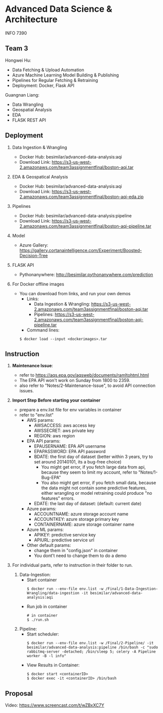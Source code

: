 # Advanced Data Science & Architecture
INFO 7390

## Team 3
Hongwei Hu:

* Data Fetching & Upload Automation
* Azure Machine Learning Model Building & Publishing
* Pipelines for Regular Fetching & Retraining
* Deployment: Docker, Flask API

Guangnan Liang:

* Data Wrangling
* Geospatial Analysis
* EDA
* FLASK REST API

## Deployment
1. Data Ingestion & Wrangling
	* Docker Hub: besimilar/advanced-data-analysis:aqi
	* Download Link: https://s3-us-west-2.amazonaws.com/team3assignmentfinal/boston-aqi.tar

2. EDA & Geospatical Analysis
	* Docker Hub: besimilar/advanced-data-analysis:aqi
	* Download Link: https://s3-us-west-2.amazonaws.com/team3assignmentfinal/boston-aqi-eda.zip

3. Pipelines
	* Docker Hub: besimilar/advanced-data-analysis:pipeline
	* Download Link: https://s3-us-west-2.amazonaws.com/team3assignmentfinal/boston-aqi-pipeline.tar

4. Model
	* Azure Gallery: https://gallery.cortanaintelligence.com/Experiment/Boosted-Decision-Tree

5. FLASK API
	* Pythonanywhere: http://besimilar.pythonanywhere.com/prediction

6. For Docker offline images
	* You can download from links, and run your own demos
		* Links:
			* Data Ingestion & Wrangling: https://s3-us-west-2.amazonaws.com/team3assignmentfinal/boston-aqi.tar
			* Pipelines: https://s3-us-west-2.amazonaws.com/team3assignmentfinal/boston-aqi-pipeline.tar
		* Command lines:
		```
		$ docker load --input <dockerimages>.tar
		```

## Instruction
1. **Maintenance Issue**:
	* refer to https://aqs.epa.gov/aqsweb/documents/ramltohtml.html
	* The EPA API won't work on Sunday from 1800 to 2359.
	* also refer to "Notes/2-Maintenance-Issue", to avoid API connection issues.

2. **Import Step Before starting your container**
	* prepare a env.list file for env variables in container
	* refer to "env.list"
		* AWS params: 
			* AWSACCESS: aws access key
			* AWSSECRET: aws private key
			* REGION: aws region
		* EPA API params: 
			* EPAUSERNAME: EPA API username
			* EPAPASSWORD: EPA API password
			* BDATE: the first day of dataset (better within 3 years, try to set around 20140101, its a bug-free choice)
				* You might get error, if you fetch large data from api, because they seem to limit my account, refer to "Notes/1-Bug-EPA"
				* You also might get error, if you fetch small data, because the data might not contain some predictive features, either wrangling or model retraining could produce "no features" errors.
			* EDATE: the last day of dataset: (default: current date)
		* Azure params:
			* ACCOUNTNAME: azure storage account name
			* ACCOUNTKEY: azure storage primary key
			* CONTAINERNAME: azure storage container name
		* Azure ML params:
			* APIKEY: predictive service key
			* APIURL: predictive service url
		* Other default params:
			* change them in "config.json" in container
			* You dont't need to change them to do a demo

3. For individual parts, refer to instruction in their folder to run.
	1. Data-Ingestion: 
		* Start container
			```
			$ docker run --env-file env.list -w /Final/1-Data-Ingestion-Wrangling/data-ingestion -it besimilar/advanced-data-analysis:aqi

			```
		* Run job in container
			```
			# in container
			$ ./run.sh
			```
	2. Pipeline:
		* Start scheduler:
			```
			$ docker run --env-file env.list -w /Final/2-Pipeline/ -it besimilar/advanced-data-analysis:pipeline /bin/bash -c "sudo rabbitmq-server -detached; /bin/sleep 5; celery -A Pipeline worker -B -l info"
			```
		* View Results in Container:
			```
			$ docker start <containerID>
			$ docker exec -it <containerID> /bin/bash
			```

## Proposal
Video: https://www.screencast.com/t/wZBxXC7Y


